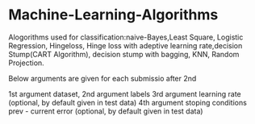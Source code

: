 # Machine-Learning-Algorithms
Alogorithms used for classification:naive-Bayes,Least Square, Logistic Regression, Hingeloss, Hinge loss with adeptive learning rate,decision Stump(CART Algorithm), decision stump with bagging, KNN, Random Projection.

Below arguments are given for each submissio after 2nd

1st argument dataset, 2nd argument labels
3rd argument learning rate (optional, by default given in test data)
4th argument stoping conditions prev - current error (optional, by default given in test data)
